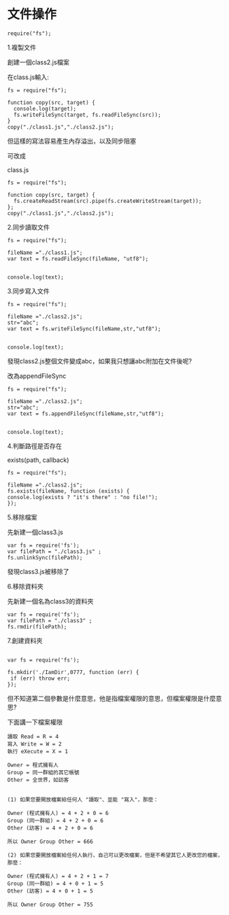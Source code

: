 # 文件操作
```
require("fs");
```
1.複製文件
  
  
  創建一個class2.js檔案
  
  在class.js輸入:
  
  ```
fs = require("fs");

function copy(src, target) {
    console.log(target);
    fs.writeFileSync(target, fs.readFileSync(src));
}
copy("./class1.js","./class2.js");
  
  ```
  但這樣的寫法容易產生內存溢出，以及同步阻塞
  
  
  可改成
  
  class.js
  
  ```
  fs = require("fs");

function copy(src, target) {
    fs.createReadStream(src).pipe(fs.createWriteStream(target));
};
copy("./class1.js","./class2.js");
  ```
  
  
 2.同步讀取文件
 
 ```
 fs = require("fs");

fileName ="./class1.js";
var text = fs.readFileSync(fileName, "utf8");


console.log(text);
 
 ```
 
 3.同步寫入文件
 ```
 fs = require("fs");

fileName ="./class2.js";
str="abc";
var text = fs.writeFileSync(fileName,str,"utf8");


console.log(text);
 ```
 發現class2.js整個文件變成abc，如果我只想讓abc附加在文件後呢?
 
 改為appendFileSync
 
 ```
 fs = require("fs");

fileName ="./class2.js";
str="abc";
var text = fs.appendFileSync(fileName,str,"utf8");


console.log(text);
 
 ```
 
 4.判斷路徑是否存在
 
 exists(path, callback)
 ```
 fs = require("fs");

fileName ="./class2.js";
fs.exists(fileName, function (exists) {
 console.log(exists ? "it's there" : "no file!");
});
 ```
 5.移除檔案
 
 先新建一個class3.js
 ```
var fs = require('fs');
var filePath = "./class3.js" ; 
fs.unlinkSync(filePath);
 
 ```
 發現class3.js被移除了
 
 6.移除資料夾
 
 先新建一個名為class3的資料夾
 
 ```
var fs = require('fs');
var filePath = "./class3" ; 
fs.rmdir(filePath);
 ```
 
 7.創建資料夾
 
 ```
 
var fs = require('fs');

fs.mkdir('./IamDir',0777, function (err) {
  if (err) throw err;
});
 ```
 
 但不知道第二個參數是什麼意思，他是指檔案權限的意思，但檔案權限是什麼意思?
 
 下面講一下檔案權限
 ```
 讀取 Read = R = 4
寫入 Write = W = 2
執行 eXecute = X = 1

Owner = 程式擁有人
Group = 同一群組的其它帳號
Other = 全世界，如訪客


(1) 如果您要開放檔案給任何人 "讀取"、並能 "寫入"，那麼：

Owner (程式擁有人) = 4 + 2 + 0 = 6
Group (同一群組) = 4 + 2 + 0 = 6
Other (訪客) = 4 + 2 + 0 = 6

所以 Owner Group Other = 666

(2) 如果您要開放檔案給任何人執行，自己可以更改檔案，但是不希望其它人更改您的檔案，那麼：

Owner (程式擁有人) = 4 + 2 + 1 = 7
Group (同一群組) = 4 + 0 + 1 = 5
Other (訪客) = 4 + 0 + 1 = 5

所以 Owner Group Other = 755
```

